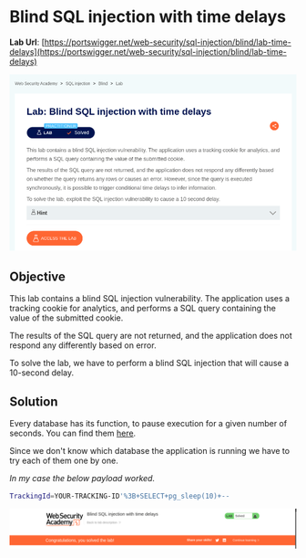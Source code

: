 # Blind SQL injection with time delays

**Lab Url**: [https://portswigger.net/web-security/sql-injection/blind/lab-time-delays](https://portswigger.net/web-security/sql-injection/blind/lab-time-delays)

![Lab Description](img/lab-description.png)

## Objective

This lab contains a blind SQL injection vulnerability. The application uses a tracking cookie for analytics, and performs a SQL query containing the value of the submitted cookie.

The results of the SQL query are not returned, and the application does not respond any differently based on error.

To solve the lab, we have to perform a blind SQL injection that will cause a 10-second delay.

## Solution

Every database has its function, to pause execution for a given number of seconds. You can find them [here](https://portswigger.net/web-security/sql-injection/cheat-sheet).

Since we don't know which database the application is running we have to try each of them one by one.

*In my case the below payload worked.*

```bash
TrackingId=YOUR-TRACKING-ID'%3B+SELECT+pg_sleep(10)+--
```

![Lab Solved](img/lab-solved.png)
